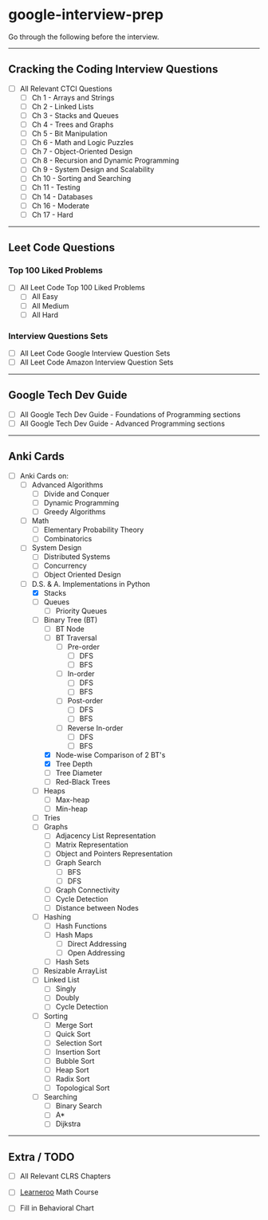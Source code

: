 # google-interview-prep

Go through the following before the interview.

---

## Cracking the Coding Interview Questions

* [ ] All Relevant CTCI Questions
  * [ ] Ch 1 - Arrays and Strings
  * [ ] Ch 2 - Linked Lists
  * [ ] Ch 3 - Stacks and Queues
  * [ ] Ch 4 - Trees and Graphs
  * [ ] Ch 5 - Bit Manipulation
  * [ ] Ch 6 - Math and Logic Puzzles
  * [ ] Ch 7 - Object-Oriented Design
  * [ ] Ch 8 - Recursion and Dynamic Programming
  * [ ] Ch 9 - System Design and Scalability
  * [ ] Ch 10 - Sorting and Searching
  * [ ] Ch 11 - Testing
  * [ ] Ch 14 - Databases
  * [ ] Ch 16 - Moderate
  * [ ] Ch 17 - Hard
 
 ---
 
## Leet Code Questions
 
### Top 100 Liked Problems
 
* [ ] All Leet Code Top 100 Liked Problems
  * [ ] All Easy
  * [ ] All Medium
  * [ ] All Hard
  
### Interview Questions Sets

* [ ] All Leet Code Google Interview Question Sets
* [ ] All Leet Code Amazon Interview Question Sets

---

## Google Tech Dev Guide

* [ ] All Google Tech Dev Guide - Foundations of Programming sections
* [ ] All Google Tech Dev Guide - Advanced Programming sections

---

## Anki Cards

* [ ] Anki Cards on:
  * [ ] Advanced Algorithms
    * [ ] Divide and Conquer
    * [ ] Dynamic Programming
    * [ ] Greedy Algorithms
  * [ ] Math
    * [ ] Elementary Probability Theory
    * [ ] Combinatorics
  * [ ] System Design
    * [ ] Distributed Systems
    * [ ] Concurrency
    * [ ] Object Oriented Design
  * [ ] D.S. & A. Implementations in Python
    * [x] Stacks
    * [ ] Queues
      * [ ] Priority Queues
    * [ ] Binary Tree (BT)
      * [ ] BT Node
      * [ ] BT Traversal
        * [ ] Pre-order
          * [ ] DFS
          * [ ] BFS
        * [ ] In-order
          * [ ] DFS
          * [ ] BFS
        * [ ] Post-order
          * [ ] DFS
          * [ ] BFS
        * [ ] Reverse In-order
          * [ ] DFS
          * [ ] BFS
      * [x] Node-wise Comparison of 2 BT's
      * [x] Tree Depth
      * [ ] Tree Diameter
      * [ ] Red-Black Trees
    * [ ] Heaps
      * [ ] Max-heap
      * [ ] Min-heap
    * [ ] Tries
    * [ ] Graphs
        * [ ] Adjacency List Representation
        * [ ] Matrix Representation
        * [ ] Object and Pointers Representation
        * [ ] Graph Search
           * [ ] BFS
           * [ ] DFS
        * [ ] Graph Connectivity
        * [ ] Cycle Detection
        * [ ] Distance between Nodes
     * [ ] Hashing
        * [ ] Hash Functions
        * [ ] Hash Maps
           * [ ] Direct Addressing
           * [ ] Open Addressing
        * [ ] Hash Sets
      * [ ] Resizable ArrayList
      * [ ] Linked List
         * [ ] Singly
         * [ ] Doubly
         * [ ] Cycle Detection
      * [ ] Sorting
         * [ ] Merge Sort
         * [ ] Quick Sort
         * [ ] Selection Sort
         * [ ] Insertion Sort
         * [ ] Bubble Sort
         * [ ] Heap Sort
         * [ ] Radix Sort
         * [ ] Topological Sort
      * [ ] Searching
         * [ ] Binary Search
         * [ ] A*
         * [ ] Dijkstra
     
---

## Extra / TODO

* [ ] All Relevant CLRS Chapters
* [ ] [Learneroo](https://www.learneroo.com/subjects/4) Math Course
* [ ] Fill in Behavioral Chart

